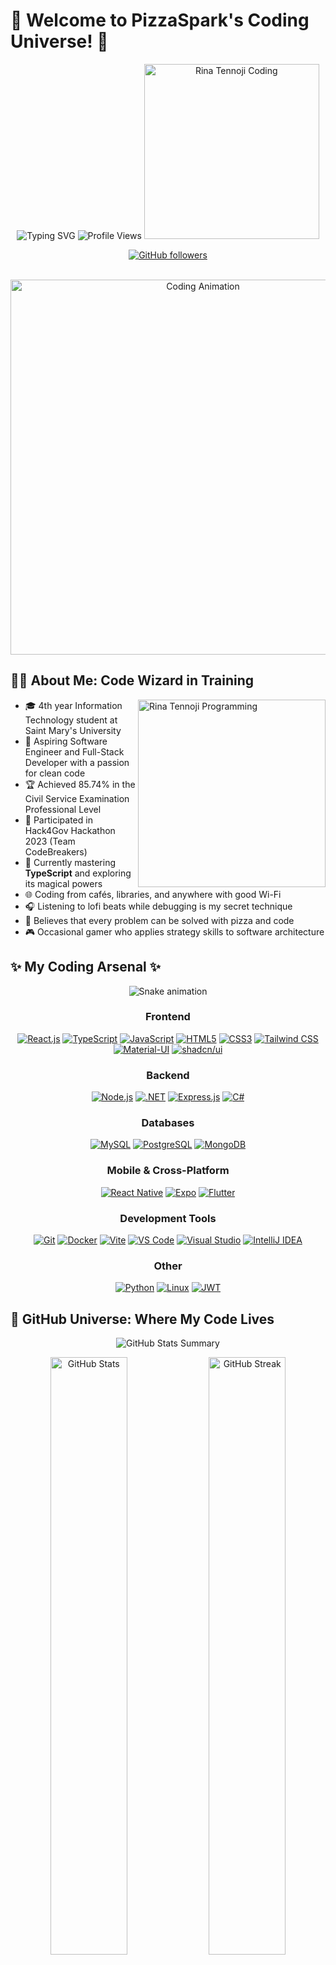 # 🍕 Welcome to PizzaSpark's Coding Universe! 🌟

<div align="center">
  <img src="https://readme-typing-svg.herokuapp.com?font=Fira+Code&weight=700&size=40&pause=1000&color=F724A9&center=true&vCenter=true&width=600&height=100&lines=Hi+there!+%F0%9F%91%8B;I'm+Sean+Godric+Reyes;Full-Stack+Developer;Code+Enthusiast;Pizza+%2B+Spark+%3D+%F0%9F%94%A5" alt="Typing SVG" />
  
  <img src="https://komarev.com/ghpvc/?username=PizzaSpark&style=for-the-badge&color=FF69B4" alt="Profile Views"/>
  
  <img src="https://i.imgur.com/nC8RzMi.gif" width="280" alt="Rina Tennoji Coding"/>
  
  [![GitHub followers](https://img.shields.io/github/followers/PizzaSpark?label=Stellar+Followers&style=for-the-badge&logo=github&color=F724A9)](https://github.com/PizzaSpark)
  
  <br>
  <img src="https://media.giphy.com/media/L1R1tvI9svkIWwpVYr/giphy.gif" width="600" alt="Coding Animation"/>
</div>

## 🦸‍♂️ About Me: Code Wizard in Training

<img align="right" width="300" src="https://i.imgur.com/VpXvQkK.jpg" alt="Rina Tennoji Programming"/>

- 🎓 4th year Information Technology student at Saint Mary's University
- 💼 Aspiring Software Engineer and Full-Stack Developer with a passion for clean code
- 🏆 Achieved 85.74% in the Civil Service Examination Professional Level
- 🚀 Participated in Hack4Gov Hackathon 2023 (Team CodeBreakers)
- 🌱 Currently mastering **TypeScript** and exploring its magical powers
- 🌐 Coding from cafés, libraries, and anywhere with good Wi-Fi
- 🎧 Listening to lofi beats while debugging is my secret technique
- 💭 Believes that every problem can be solved with pizza and code
- 🎮 Occasional gamer who applies strategy skills to software architecture

## ✨ My Coding Arsenal ✨

<div align="center">
  <img src="https://github.com/PizzaSpark/PizzaSpark/blob/output/github-contribution-grid-snake-dark.svg" alt="Snake animation" />
  

  <h3>Frontend</h3>
  <p>
    <a href="#"><img src="https://img.shields.io/badge/React-20232A?style=for-the-badge&logo=react&logoColor=61DAFB" alt="React.js"/></a>
    <a href="#"><img src="https://img.shields.io/badge/TypeScript-007ACC?style=for-the-badge&logo=typescript&logoColor=white" alt="TypeScript"/></a>
    <a href="#"><img src="https://img.shields.io/badge/JavaScript-F7DF1E?style=for-the-badge&logo=javascript&logoColor=black" alt="JavaScript"/></a>
    <a href="#"><img src="https://img.shields.io/badge/HTML5-E34F26?style=for-the-badge&logo=html5&logoColor=white" alt="HTML5"/></a>
    <a href="#"><img src="https://img.shields.io/badge/CSS3-1572B6?style=for-the-badge&logo=css3&logoColor=white" alt="CSS3"/></a>
    <a href="#"><img src="https://img.shields.io/badge/Tailwind_CSS-38B2AC?style=for-the-badge&logo=tailwind-css&logoColor=white" alt="Tailwind CSS"/></a>
    <a href="#"><img src="https://img.shields.io/badge/Material--UI-0081CB?style=for-the-badge&logo=material-ui&logoColor=white" alt="Material-UI"/></a>
    <a href="#"><img src="https://img.shields.io/badge/shadcn%2Fui-000000?style=for-the-badge&logo=shadcnui&logoColor=white" alt="shadcn/ui"/></a>
  </p>
  
  <h3>Backend</h3>
  <p>
    <a href="#"><img src="https://img.shields.io/badge/Node.js-43853D?style=for-the-badge&logo=node.js&logoColor=white" alt="Node.js"/></a>
    <a href="#"><img src="https://img.shields.io/badge/.NET-5C2D91?style=for-the-badge&logo=.net&logoColor=white" alt=".NET"/></a>
    <a href="#"><img src="https://img.shields.io/badge/Express.js-404D59?style=for-the-badge&logo=express&logoColor=white" alt="Express.js"/></a>
    <a href="#"><img src="https://img.shields.io/badge/C%23-239120?style=for-the-badge&logo=c-sharp&logoColor=white" alt="C#"/></a>
  </p>
  
  <h3>Databases</h3>
  <p>
    <a href="#"><img src="https://img.shields.io/badge/MySQL-005C84?style=for-the-badge&logo=mysql&logoColor=white" alt="MySQL"/></a>
    <a href="#"><img src="https://img.shields.io/badge/PostgreSQL-316192?style=for-the-badge&logo=postgresql&logoColor=white" alt="PostgreSQL"/></a>
    <a href="#"><img src="https://img.shields.io/badge/MongoDB-4EA94B?style=for-the-badge&logo=mongodb&logoColor=white" alt="MongoDB"/></a>
  </p>
  
  <h3>Mobile & Cross-Platform</h3>
  <p>
    <a href="#"><img src="https://img.shields.io/badge/React_Native-20232A?style=for-the-badge&logo=react&logoColor=61DAFB" alt="React Native"/></a>
    <a href="#"><img src="https://img.shields.io/badge/Expo-000020?style=for-the-badge&logo=expo&logoColor=white" alt="Expo"/></a>
    <a href="#"><img src="https://img.shields.io/badge/Flutter-02569B?style=for-the-badge&logo=flutter&logoColor=white" alt="Flutter"/></a>
  </p>
  
  <h3>Development Tools</h3>
  <p>
    <a href="#"><img src="https://img.shields.io/badge/GIT-E44C30?style=for-the-badge&logo=git&logoColor=white" alt="Git"/></a>
    <a href="#"><img src="https://img.shields.io/badge/Docker-2496ED?style=for-the-badge&logo=docker&logoColor=white" alt="Docker"/></a>
    <a href="#"><img src="https://img.shields.io/badge/Vite-646CFF?style=for-the-badge&logo=vite&logoColor=white" alt="Vite"/></a>
    <a href="#"><img src="https://img.shields.io/badge/VS_Code-007ACC?style=for-the-badge&logo=visual-studio-code&logoColor=white" alt="VS Code"/></a>
    <a href="#"><img src="https://img.shields.io/badge/Visual_Studio-5C2D91?style=for-the-badge&logo=visual-studio&logoColor=white" alt="Visual Studio"/></a>
    <a href="#"><img src="https://img.shields.io/badge/IntelliJ_IDEA-000000?style=for-the-badge&logo=intellij-idea&logoColor=white" alt="IntelliJ IDEA"/></a>
  </p>
  
  <h3>Other</h3>
  <p>
    <a href="#"><img src="https://img.shields.io/badge/Python-3776AB?style=for-the-badge&logo=python&logoColor=white" alt="Python"/></a>
    <a href="#"><img src="https://img.shields.io/badge/Linux-FCC624?style=for-the-badge&logo=linux&logoColor=black" alt="Linux"/></a>
    <a href="#"><img src="https://img.shields.io/badge/JWT-000000?style=for-the-badge&logo=JSON%20web%20tokens&logoColor=white" alt="JWT"/></a>
  </p>
</div>

## 🌠 GitHub Universe: Where My Code Lives

<div align="center">
  <img src="https://github-profile-summary-cards.vercel.app/api/cards/profile-details?username=PizzaSpark&theme=monokai" alt="GitHub Stats Summary" />
  
  <p align="center">
    <img width="49.5%" src="https://github-readme-stats.vercel.app/api?username=PizzaSpark&show_icons=true&theme=radical&border_radius=15&hide_border=true&bg_color=0D1117" alt="GitHub Stats" />
    <img width="49.5%" src="https://streak-stats.demolab.com?user=PizzaSpark&theme=radical&border_radius=15&hide_border=true&background=0D1117" alt="GitHub Streak" />
  </p>
  
  <p align="center">
    <img src="https://github-readme-stats.vercel.app/api/top-langs/?username=PizzaSpark&layout=compact&theme=radical&border_radius=15&hide_border=true&bg_color=0D1117" alt="Top Languages" />
  </p>
  
  <img src="https://raw.githubusercontent.com/PizzaSpark/PizzaSpark/output/github-contribution-grid-snake.svg" alt="GitHub Activity Graph" />
</div>

## 🚀 Stellar Projects

<div align="center">
  <img src="https://i.imgur.com/3Tp2bkm.gif" width="600" alt="Project Showcase Animation"/>
</div>

<table>
  <tr>
    <td width="50%" valign="top">
      <h3 align="center">🍽️ Café Point of Sale System</h3>
      <div align="center">
        <img src="https://img.shields.io/badge/JavaScript-F7DF1E?style=for-the-badge&logo=javascript&logoColor=black" alt="JavaScript"/>
        <img src="https://img.shields.io/badge/Node.js-43853D?style=for-the-badge&logo=node.js&logoColor=white" alt="Node.js"/>
        <img src="https://img.shields.io/badge/MongoDB-4EA94B?style=for-the-badge&logo=mongodb&logoColor=white" alt="MongoDB"/>
      </div>
      <p align="center">
        A comprehensive inventory management system with role-based access control and real-time stock tracking. Reduced inventory processing time by 40%!
      </p>
    </td>
    <td width="50%" valign="top">
      <h3 align="center">💰 Utility Bill Payment Portal</h3>
      <div align="center">
        <img src="https://img.shields.io/badge/React_Native-20232A?style=for-the-badge&logo=react&logoColor=61DAFB" alt="React Native"/>
        <img src="https://img.shields.io/badge/MySQL-005C84?style=for-the-badge&logo=mysql&logoColor=white" alt="MySQL"/>
        <img src="https://img.shields.io/badge/Express.js-404D59?style=for-the-badge&logo=express&logoColor=white" alt="Express.js"/>
      </div>
      <p align="center">
        Consumer-focused mobile application for utility bill payments with Xendit payment gateway integration. 99.9% uptime for all transactions!
      </p>
    </td>
  </tr>
  <tr>
    <td width="50%" valign="top">
      <h3 align="center">📦 Inventory Management System</h3>
      <div align="center">
        <img src="https://img.shields.io/badge/C%23-239120?style=for-the-badge&logo=c-sharp&logoColor=white" alt="C#"/>
        <img src="https://img.shields.io/badge/.NET-5C2D91?style=for-the-badge&logo=.net&logoColor=white" alt=".NET"/>
        <img src="https://img.shields.io/badge/MySQL-005C84?style=for-the-badge&logo=mysql&logoColor=white" alt="MySQL"/>
      </div>
      <p align="center">
        Windows Forms application for comprehensive inventory tracking with real-time data synchronization. Streamlined operations for 50+ daily users!
      </p>
    </td>
    <td width="50%" valign="top">
      <h3 align="center">📚 Legacy Data Processing System</h3>
      <div align="center">
        <img src="https://img.shields.io/badge/Visual_Basic-512BD4?style=for-the-badge&logo=.net&logoColor=white" alt="Visual Basic"/>
        <img src="https://img.shields.io/badge/MySQL-005C84?style=for-the-badge&logo=mysql&logoColor=white" alt="MySQL"/>
        <img src="https://img.shields.io/badge/Windows_Forms-0078D6?style=for-the-badge&logo=windows&logoColor=white" alt="Windows Forms"/>
      </div>
      <p align="center">
        Desktop application for processing and maintaining historical business records. Successfully migrated 10,000+ legacy records!
      </p>
    </td>
  </tr>
</table>

## 🏆 Achievement Unlocked

<div align="center">
  <img src="https://i.imgur.com/W8Uwrq7.gif" width="400" alt="Trophy Animation"/>
</div>

<table align="center">
  <tr>
    <td>
      <img width="80" src="https://img.shields.io/badge/90+-Academic-gold?style=for-the-badge" alt="Academic"/>
    </td>
    <td>
      🎓 <b>Academic Honors</b> (90+ Average) - 3rd Year, 2nd Semester
    </td>
  </tr>
  <tr>
    <td>
      <img width="80" src="https://img.shields.io/badge/85.74%-Exam-blue?style=for-the-badge" alt="Civil Service"/>
    </td>
    <td>
      📝 <b>Passed Civil Service Examination Professional Level</b> with flying colors
    </td>
  </tr>
  <tr>
    <td>
      <img width="80" src="https://img.shields.io/badge/3rd-Place-bronze?style=for-the-badge" alt="Robotics"/>
    </td>
    <td>
      🤖 <b>VEX IQ Robotics Competition</b> at Trinity University of Asia
    </td>
  </tr>
  <tr>
    <td>
      <img width="80" src="https://img.shields.io/badge/Regional-Qualifier-purple?style=for-the-badge" alt="Research"/>
    </td>
    <td>
      🔬 <b>Project PSFBP Research Competition</b> - Innovative scientific research
    </td>
  </tr>
</table>

## 📫 Connect With The Coding Star

<div align="center">
  <img src="https://i.imgur.com/15nXQO0.gif" width="400" alt="Contact Animation"/>
  
  <div style="margin-top: 20px;">
    <a href="mailto:seangodricfreyes@gmail.com">
      <img src="https://img.shields.io/badge/Gmail-D14836?style=for-the-badge&logo=gmail&logoColor=white" alt="Gmail"/>
    </a>
    <a href="https://linkedin.com/in/sean-godric-reyes">
      <img src="https://img.shields.io/badge/LinkedIn-0077B5?style=for-the-badge&logo=linkedin&logoColor=white" alt="LinkedIn"/>
    </a>
    <a href="https://github.com/PizzaSpark">
      <img src="https://img.shields.io/badge/GitHub-100000?style=for-the-badge&logo=github&logoColor=white" alt="GitHub"/>
    </a>
  </div>
</div>

---

<div align="center">
  <img src="https://i.imgur.com/JXjuFsB.gif" width="600" alt="Coding Animation"/>
  
  <p align="center">
    <img src="https://quotes-github-readme.vercel.app/api?type=horizontal&theme=radical" alt="Random Dev Quote"/>
  </p>
  
  <img src="https://github-profile-trophy.vercel.app/?username=PizzaSpark&theme=radical&column=7&no-frame=true&no-bg=true" alt="trophy" />
</div>

<!-- Fun Fact: This profile is powered by pizza and anime energy! -->
<!-- Rina Tennoji approves this README! 🌟 -->

<div align="center">
  <img src="https://capsule-render.vercel.app/api?type=waving&color=gradient&height=120&section=footer&animation=fadeIn&fontColor=ffffff" alt="Footer Wave"/>
</div>